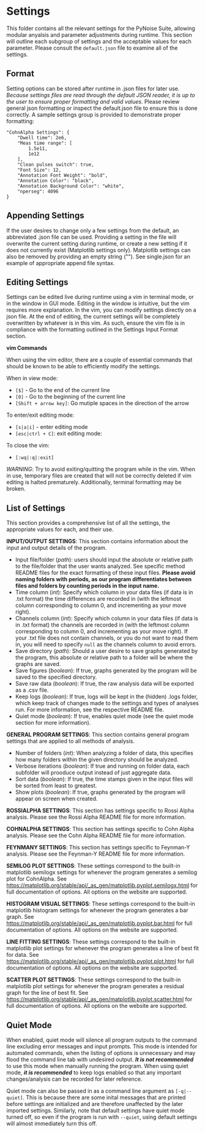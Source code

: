 # Settings

This folder contains all the relevant settings for the PyNoise Suite, allowing modular anyalsis and parameter adjustments during runtime. This section will outline each subgroup of settings and the acceptable values for each parameter. Please consult the `default.json` file to examine all of the settings.

## Format

Setting options can be stored after runtime in .json files for later use. *Because settings files are read through the default JSON reader, it is up to the user to ensure proper formatting and valid values.* Please review general json formatting or inspect the default.json file to ensure this is done correctly. A sample settings group is provided to demonstrate proper formatting:

```
"CohnAlpha Settings": {
    "Dwell time": 2e6,
    "Meas time range": [
        1.5e11,
        1e12
    ],
    "Clean pulses switch": true,
    "Font Size": 12, 
    "Annotation Font Weight": "bold",
    "Annotation Color": "black",
    "Annotation Background Color": "white",
    "nperseg": 4096
}
```

## Appending Settings

If the user desires to change only a few settings from the default, an abbreviated .json file can be used. Providing a setting in the file will overwrite the current setting during runtime, or create a new setting if it does not currently exist (Matplotlib settings only). Matplotlib settings can also be removed by providing an empty string ("").  See single.json for an example of appropriate append file syntax.

## Editing Settings

Settings can be edited live during runtime using a vim in terminal mode, or in the window in GUI mode. Editing in the window is intuitive, but the vim requires more explanation. In the vim, you can modify settings directly on a json file. At the end of editing, the current settings will be completely overwritten by whatever is in this vim. As such, ensure the vim file is in compliance with the formatting outlined in the Settings Input Format section.

**vim Commands**

When using the vim editor, there are a couple of essential commands that should be known to be able to efficiently modify the settings.

When in view mode:
* `[$]` - Go to the end of the current line
* `[0]` - Go to the beginning of the current line
* `[Shift + arrow key]`: Go mutiple spaces in the direction of the arrow

To enter/exit editing mode:
* `[s|a|i]` - enter editing mode
* `[esc|ctrl + C]`: exit editing mode:

To close the vim:
* `[:wq|:q|:exit]`

*WARNING*: Try to avoid exiting/quitting the program while in the vim. When in use, temporary files are created that will not be correctly deleted if vim editing is halted prematurely. Additionally, terminal formatting may be broken.

## List of Settings

This section provides a comprehensive list of all the settings, the appropriate values for each, and their use.

**INPUT/OUTPUT SETTINGS**: This section contains information about the input and output details of the program.
* Input file/folder (*path*): users should input the absolute or relative path to the file/folder that the user wants analyzed. See specific method README files for the exact formatting of these input files. **Please avoid naming folders with periods, as our program differentiates between files and folders by counting periods in the input name.**
* Time column (*int*): Specify which column in your data files (if data is in .txt format) the time differences are recorded in (with the leftmost column corresponding to column 0, and incrementing as your move right).
* Channels column (*int*): Specify which column in your data files (if data is in .txt format) the channels are recorded in (with the leftmost column corresponding to column 0, and incrementing as your move right). If your .txt file does not contain channels, or you do not want to read them in, you will need to specify ```null``` as the channels column to avoid errors.
* Save directory (*path*): Should a user desire to save graphs generated by the program, this absolute or relative path to a folder will be where the graphs are saved.
* Save figures (*boolean*): If true, graphs generated by the program will be saved to the specified directory.
* Save raw data (*boolean*): If true, the raw analysis data will be exported as a .csv file.
* Keep logs (*boolean*): If true, logs will be kept in the (hidden) .logs folder, which keep track of changes made to the settings and types of analyses run. For more information, see the respective README file.
* Quiet mode (*boolean*): If true, enables quiet mode (see the quiet mode section for more information).

**GENERAL PROGRAM SETTINGS**: This section contains general program settings that are applied to all methods of analysis.
* Number of folders (*int*): When analyzing a folder of data, this specifies how many folders within the given directory should be analyzed.
* Verbose iterations (*boolean*): If true and running on folder data, each subfolder will prooduce output instead of just aggregate data.
* Sort data (*boolean*): If true, the time stamps given in the input files will be sorted from least to greatest.
* Show plots (*boolean*): If true, graphs generated by the program will appear on screen when created.

**ROSSIALPHA SETTINGS**: This section has settings specific to Rossi Alpha analysis. Please see the Rossi Alpha README file for more information.

**COHNALPHA SETTINGS**: This section has settings specific to Cohn Alpha analysis. Please see the Cohn Alpha README file for more information.

**FEYNMANY SETTINGS**: This section has settings specific to Feynman-Y analysis. Please see the Feynman-Y README file for more information.

**SEMILOG PLOT SETTINGS**: These settings correspond to the built-in matplotlib semilogx settings for whenever the program generates a semilog plot for CohnAlpha. See https://matplotlib.org/stable/api/_as_gen/matplotlib.pyplot.semilogx.html for full documentation of options. All options on the website are supported.

**HISTOGRAM VISUAL SETTINGS**: These settings correspond to the built-in matplotlib histogram settings for whenever the program generates a bar graph. See https://matplotlib.org/stable/api/_as_gen/matplotlib.pyplot.bar.html for full documentation of options. All options on the website are supported.

**LINE FITTING SETTINGS**: These settings correspond to the built-in matplotlib plot settings for whenever the program generates a line of best fit for data. See https://matplotlib.org/stable/api/_as_gen/matplotlib.pyplot.plot.html for full documentation of options. All options on the website are supported.

**SCATTER PLOT SETTINGS**: These settings correspond to the built-in matplotlib plot settings for whenever the program generates a residual graph for the line of best fit. See https://matplotlib.org/stable/api/_as_gen/matplotlib.pyplot.scatter.html for full documentation of options. All options on the website are supported. 

## Quiet Mode

When enabled, quiet mode will silence all program outputs to the command line excluding error messages and input prompts. This mode is intended for automated commands, when the listing of options is unnecessary and may flood the command line tab with undesired output. ***It is not recommended*** to use this mode when manually running the program. When using quiet mode, ***it is recommended*** to keep logs enabled so that any important changes/analysis can be recorded for later reference.

Quiet mode can also be passed in as a command line argument as `[-q|--quiet]`. This is because there are some inital messages that are printed before settings are initialized and are therefore unaffected by the later imported settings. Similarly, note that default settings have quiet mode turned off, so even if the program is run with ```--quiet```, using default settings will almost immediately turn this off. 